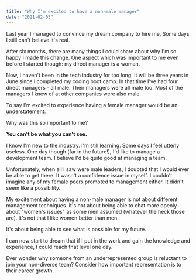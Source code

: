 ```yaml
---
title: "Why I'm excited to have a non-male manager"
date: "2021-02-05"
---
```


Last year I managed to convince my dream company to hire me. Some days I still can't believe it's real.

After six months, there are many things I could share about why I'm so happy I made this change. One aspect which was important to me even before I started though: my direct manager is a woman.

Now, I haven't been in the tech industry for too long. It will be three years in June since I completed my coding boot camp. In that time I've had four direct managers - all male. Their managers were all male too. Most of the managers I knew of at other companies were also male.

To say I'm excited to experience having a female manager would be an understatement.

Why was this so important to me?

**You can't be what you can't see.**

I know I'm new to the industry. I'm still learning. Some days I feel utterly useless. One day though (far in the future!), I'd like to manage a development team. I believe I'd be quite good at managing a team.

Unfortunately, when all I saw were male leaders, I doubted that I would ever be able to get there. It wasn't a confidence issue in myself. I couldn't imagine any of my female peers promoted to management either. It didn't seem like a possibility.

My excitement about having a non-male manager is not about different management techniques. It's not about being able to chat more openly about "women's issues" as some men assumed (whatever the heck those are). It's not that I like women better than men.

It's about being able to see what is possible for my future.

I can now start to dream that if I put in the work and gain the knowledge and experience, I could reach that level one day.

Ever wonder why someone from an underrepresented group is reluctant to join your non-diverse team? Consider how important representation is to their career growth.
